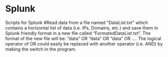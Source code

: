 # Splunk
Scripts for Splunk
#Read data from a file named “DataList.txt” which contains a horizontal list of data (i.e. IPs, Domains, etc.) and save them in Splunk friendly format in a new file called “FormatedDataList.txt”. The format of the new file will be: “data” OR “data” OR “data” OR ….
The logical operator of OR could easily be replaced with another operator (i.e. AND) by making the switch in the program.
